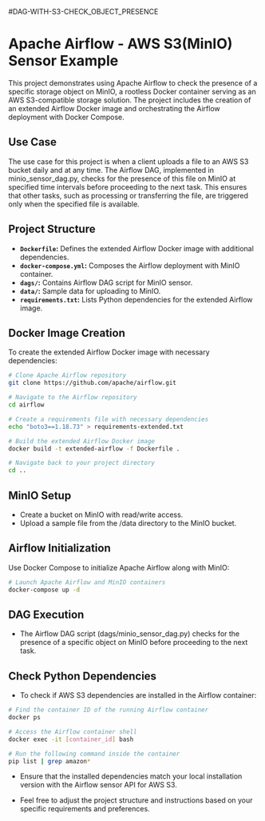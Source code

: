 #DAG-WITH-S3-CHECK_OBJECT_PRESENCE

# Apache Airflow - AWS S3(MinIO) Sensor Example

This project demonstrates using Apache Airflow to check the presence of a specific storage object on MinIO, a rootless Docker container serving as an AWS S3-compatible storage solution. The project includes the creation of an extended Airflow Docker image and orchestrating the Airflow deployment with Docker Compose.

## Use Case

The use case for this project is when a client uploads a file to an AWS S3 bucket daily and at any time. The Airflow DAG, implemented in minio_sensor_dag.py, checks for the presence of this file on MinIO at specified time intervals before proceeding to the next task. This ensures that other tasks, such as processing or transferring the file, are triggered only when the specified file is available.

## Project Structure

- **`Dockerfile`:** Defines the extended Airflow Docker image with additional dependencies.
- **`docker-compose.yml`:** Composes the Airflow deployment with MinIO container.
- **`dags/`:** Contains Airflow DAG script for MinIO sensor.
- **`data/`:** Sample data for uploading to MinIO.
- **`requirements.txt`:** Lists Python dependencies for the extended Airflow image.

## Docker Image Creation

To create the extended Airflow Docker image with necessary dependencies:

```bash
# Clone Apache Airflow repository
git clone https://github.com/apache/airflow.git

# Navigate to the Airflow repository
cd airflow

# Create a requirements file with necessary dependencies
echo "boto3==1.18.73" > requirements-extended.txt

# Build the extended Airflow Docker image
docker build -t extended-airflow -f Dockerfile .

# Navigate back to your project directory
cd ..
```

## MinIO Setup

- Create a bucket on MinIO with read/write access.
- Upload a sample file from the /data directory to the MinIO bucket.

## Airflow Initialization
Use Docker Compose to initialize Apache Airflow along with MinIO:
```bash
# Launch Apache Airflow and MinIO containers
docker-compose up -d
```

## DAG Execution
- The Airflow DAG script (dags/minio_sensor_dag.py) checks for the presence of a specific object on MinIO before proceeding to the next task.

## Check Python Dependencies
- To check if AWS S3 dependencies are installed in the Airflow container:
```bash
# Find the container ID of the running Airflow container
docker ps

# Access the Airflow container shell
docker exec -it [container_id] bash

# Run the following command inside the container
pip list | grep amazon*
```

- Ensure that the installed dependencies match your local installation version with the Airflow sensor API for AWS S3.

- Feel free to adjust the project structure and instructions based on your specific requirements and preferences.

